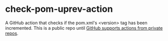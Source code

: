 # check-pom-uprev-action
A GitHub action that checks if the pom.xml's &lt;version> tag has been incremented. This is a public repo until [GitHub supports actions from private repos](https://github.com/github/roadmap/issues/74).
